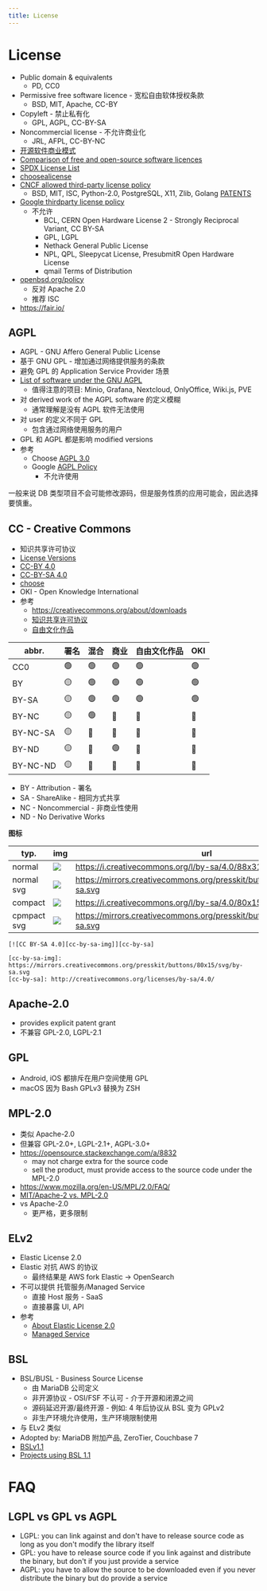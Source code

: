 ```yaml
---
title: License
---
```


# License

- Public domain & equivalents
  - PD, CC0
- Permissive free software licence - 宽松自由软体授权条款
  - BSD, MIT, Apache, CC-BY
- Copyleft - 禁止私有化
  - GPL, AGPL, CC-BY-SA
- Noncommercial license - 不允许商业化
  - JRL, AFPL, CC-BY-NC
- [开源软件商业模式](https://en.wikipedia.org/wiki/Business_models_for_open-source_software)
- [Comparison of free and open-source software licences](https://en.wikipedia.org/wiki/Comparison_of_free_and_open-source_software_licences)
- [SPDX License List](https://spdx.org/licenses/)
- [choosealicense](https://choosealicense.com/appendix/)
- [CNCF allowed third-party license policy](https://github.com/cncf/foundation/blob/master/allowed-third-party-license-policy.md)
  - BSD, MIT, ISC, Python-2.0, PostgreSQL, X11, Zlib, Golang [PATENTS](https://golang.org/PATENTS)
- [Google thirdparty license policy](https://opensource.google/docs/thirdparty/licenses/)
  - 不允许
    - BCL, CERN Open Hardware License 2 - Strongly Reciprocal Variant, CC BY-SA
    - GPL, LGPL
    - Nethack General Public License
    - NPL, QPL, Sleepycat License, PresubmitR Open Hardware License
    - qmail Terms of Distribution
- [openbsd.org/policy](https://www.openbsd.org/policy.html)
  - 反对 Apache 2.0
  - 推荐 ISC
- https://fair.io/

## AGPL

- AGPL - GNU Affero General Public License
- 基于 GNU GPL - 增加通过网络提供服务的条款
- 避免 GPL 的 Application Service Provider 场景
- [List of software under the GNU AGPL](https://en.wikipedia.org/wiki/List_of_software_under_the_GNU_AGPL)
  - 值得注意的项目: Minio, Grafana, Nextcloud, OnlyOffice, Wiki.js, PVE
- 对 derived work of the AGPL software 的定义模糊
  - 通常理解是没有 AGPL 软件无法使用
- 对 user 的定义不同于 GPL
  - 包含通过网络使用服务的用户
- GPL 和 AGPL 都是影响 modified versions
- 参考
  - Choose [AGPL 3.0](https://choosealicense.com/licenses/agpl-3.0/)
  - Google [AGPL Policy](https://opensource.google/docs/using/agpl-policy/)
    - 不允许使用

一般来说 DB 类型项目不会可能修改源码，但是服务性质的应用可能会，因此选择要慎重。

## CC - Creative Commons

- 知识共享许可协议
- [License Versions](https://wiki.creativecommons.org/wiki/License_Versions)
- [CC-BY 4.0](https://creativecommons.org/licenses/by/4.0/)
- [CC-BY-SA 4.0](http://creativecommons.org/licenses/by-sa/4.0/)
- [choose](https://creativecommons.org/choose/)
- OKI - Open Knowledge International
- 参考
  - https://creativecommons.org/about/downloads
  - [知识共享许可协议](https://zh.wikipedia.org/wiki/知识共享许可协议)
  - [自由文化作品](https://zh.wikipedia.org/wiki/自由文化作品定义)

| abbr.    | 署名 | 混合 | 商业 | 自由文化作品 | OKI |
| -------- | ---- | ---- | ---- | ------------ | --- |
| CC0      | 🟢   | 🟢   | 🟢   | 🟢           | 🟢  |
| BY       | 🟡   | 🟢   | 🟢   | 🟢           | 🟢  |
| BY-SA    | 🟡   | 🟢   | 🟢   | 🟢           | 🟢  |
| BY-NC    | 🟡   | 🟢   | 🔴   | 🔴           | 🔴  |
| BY-NC-SA | 🟡   | 🔴   | 🔴   | 🔴           | 🔴  |
| BY-ND    | 🟡   | 🔴   | 🟢   | 🔴           | 🔴  |
| BY-NC-ND | 🟡   | 🔴   | 🔴   | 🔴           | 🔴  |

<!--  ✅  🟡🟢🔴🟠⚫️⚪️🟤 -->

- BY - Attribution - 署名
- SA - ShareAlike - 相同方式共享
- NC - Noncommercial - 非商业性使用
- ND - No Derivative Works

**图标**

| typ.        | img                                                                           | url                                                                      |
| ----------- | ----------------------------------------------------------------------------- | ------------------------------------------------------------------------ |
| normal      | ![](https://i.creativecommons.org/l/by-sa/4.0/88x31.png)                      | https://i.creativecommons.org/l/by-sa/4.0/88x31.png                      |
| normal svg  | ![](https://mirrors.creativecommons.org/presskit/buttons/88x31/svg/by-sa.svg) | https://mirrors.creativecommons.org/presskit/buttons/88x31/svg/by-sa.svg |
| compact     | ![](https://i.creativecommons.org/l/by-sa/4.0/80x15.png)                      | https://i.creativecommons.org/l/by-sa/4.0/80x15.png                      |
| cpmpact svg | ![](https://mirrors.creativecommons.org/presskit/buttons/80x15/svg/by-sa.svg) | https://mirrors.creativecommons.org/presskit/buttons/80x15/svg/by-sa.svg |

```
[![CC BY-SA 4.0][cc-by-sa-img]][cc-by-sa]

[cc-by-sa-img]: https://mirrors.creativecommons.org/presskit/buttons/80x15/svg/by-sa.svg
[cc-by-sa]: http://creativecommons.org/licenses/by-sa/4.0/
```

## Apache-2.0

- provides explicit patent grant
- 不兼容 GPL-2.0, LGPL-2.1

## GPL

- Android, iOS 都排斥在用户空间使用 GPL
- macOS 因为 Bash GPLv3 替换为 ZSH

## MPL-2.0

- 类似 Apache-2.0
- 但兼容 GPL-2.0+, LGPL-2.1+, AGPL-3.0+
- https://opensource.stackexchange.com/a/8832
  - may not charge extra for the source code
  - sell the product, must provide access to the source code under the MPL-2.0
- https://www.mozilla.org/en-US/MPL/2.0/FAQ/
- [MIT/Apache-2 vs. MPL-2.0](https://users.rust-lang.org/t/licensing-mit-apache-2-vs-mpl-2-0/46250)
- vs Apache-2.0
  - 更严格，更多限制

## ELv2

- Elastic License 2.0
- Elastic 对抗 AWS 的协议
  - 最终结果是 AWS fork Elastic -> OpenSearch
- 不可以提供 托管服务/Managed Service
  - 直接 Host 服务 - SaaS
  - 直接暴露 UI, API
- 参考
  - [About Elastic License 2.0](https://docs.airbyte.com/project-overview/licenses/license-faq#about-elastic-license-2.0-elv2)
  - [Managed Service](https://docs.airbyte.com/project-overview/licenses/license-faq#what-is-the-managed-service-use-case-that-is-not-allowed-under-elv2)

## BSL

- BSL/BUSL - Business Source License
  - 由 MariaDB 公司定义
  - 非开源协议 - OSI/FSF 不认可 - 介于开源和闭源之间
  - 源码延迟开源/最终开源 - 例如: 4 年后协议从 BSL 变为 GPLv2
  - 非生产环境允许使用，生产环境限制使用
- 与 ELv2 类似
- Adopted by: MariaDB 附加产品, ZeroTier, Couchbase 7
- [BSLv1.1](https://mariadb.com/bsl11/)
- [Projects using BSL 1.1](https://mariadb.com/projects-using-bsl-11/)

# FAQ

## LGPL vs GPL vs AGPL

- LGPL: you can link against and don't have to release source code as long as you don't modify the library itself
- GPL: you have to release source code if you link against and distribute the binary, but don't if you just provide a service
- AGPL: you have to allow the source to be downloaded even if you never distribute the binary but do provide a service
